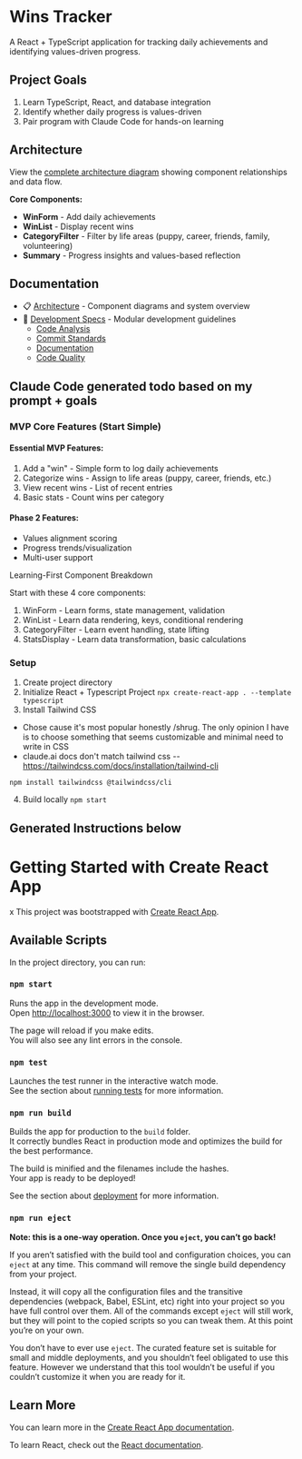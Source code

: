 # Wins Tracker

A React + TypeScript application for tracking daily achievements and identifying values-driven progress.

## Project Goals
1. Learn TypeScript, React, and database integration
2. Identify whether daily progress is values-driven
3. Pair program with Claude Code for hands-on learning

## Architecture

View the [complete architecture diagram](docs/architecture.md) showing component relationships and data flow.

**Core Components:**
- **WinForm** - Add daily achievements
- **WinList** - Display recent wins
- **CategoryFilter** - Filter by life areas (puppy, career, friends, family, volunteering)
- **Summary** - Progress insights and values-based reflection

## Documentation

- 📋 [Architecture](docs/architecture.md) - Component diagrams and system overview
- 🔧 [Development Specs](.claude/) - Modular development guidelines
  - [Code Analysis](.claude/code-analysis.md)
  - [Commit Standards](.claude/commit.md)
  - [Documentation](.claude/create-docs.md)
  - [Code Quality](.claude/code-quality.md)

## Claude Code generated todo based on my prompt + goals

### MVP Core Features (Start Simple)

#### Essential MVP Features:

1. Add a "win" - Simple form to log daily achievements
2. Categorize wins - Assign to life areas (puppy, career, friends, etc.)
3. View recent wins - List of recent entries
4. Basic stats - Count wins per category

#### Phase 2 Features:

- Values alignment scoring
- Progress trends/visualization
- Multi-user support

Learning-First Component Breakdown

Start with these 4 core components:

1. WinForm - Learn forms, state management, validation
2. WinList - Learn data rendering, keys, conditional rendering
3. CategoryFilter - Learn event handling, state lifting
4. StatsDisplay - Learn data transformation, basic calculations

### Setup

1. Create project directory
2. Initialize React + Typescript Project
   `npx create-react-app . --template typescript`
3. Install Tailwind CSS

- Chose cause it's most popular honestly /shrug. The only opinion I have is to choose something that seems customizable and minimal need to write in CSS
- claude.ai docs don't match tailwind css -- https://tailwindcss.com/docs/installation/tailwind-cli

```
npm install tailwindcss @tailwindcss/cli
```

4. Build locally
   `npm start`

## Generated Instructions below

# Getting Started with Create React App

x
This project was bootstrapped with [Create React App](https://github.com/facebook/create-react-app).

## Available Scripts

In the project directory, you can run:

### `npm start`

Runs the app in the development mode.\
Open [http://localhost:3000](http://localhost:3000) to view it in the browser.

The page will reload if you make edits.\
You will also see any lint errors in the console.

### `npm test`

Launches the test runner in the interactive watch mode.\
See the section about [running tests](https://facebook.github.io/create-react-app/docs/running-tests) for more information.

### `npm run build`

Builds the app for production to the `build` folder.\
It correctly bundles React in production mode and optimizes the build for the best performance.

The build is minified and the filenames include the hashes.\
Your app is ready to be deployed!

See the section about [deployment](https://facebook.github.io/create-react-app/docs/deployment) for more information.

### `npm run eject`

**Note: this is a one-way operation. Once you `eject`, you can’t go back!**

If you aren’t satisfied with the build tool and configuration choices, you can `eject` at any time. This command will remove the single build dependency from your project.

Instead, it will copy all the configuration files and the transitive dependencies (webpack, Babel, ESLint, etc) right into your project so you have full control over them. All of the commands except `eject` will still work, but they will point to the copied scripts so you can tweak them. At this point you’re on your own.

You don’t have to ever use `eject`. The curated feature set is suitable for small and middle deployments, and you shouldn’t feel obligated to use this feature. However we understand that this tool wouldn’t be useful if you couldn’t customize it when you are ready for it.

## Learn More

You can learn more in the [Create React App documentation](https://facebook.github.io/create-react-app/docs/getting-started).

To learn React, check out the [React documentation](https://reactjs.org/).
